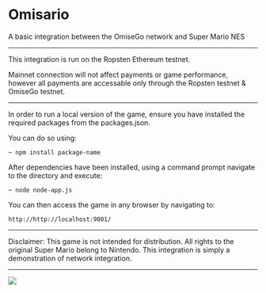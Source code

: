 # Omisario

 A basic integration between the OmiseGo network and Super Mario NES


-------------------------------------------------
This integration is run on the Ropsten Ethereum testnet.

Mainnet connection will not affect payments or game performance, however all payments are accessable only through the Ropsten testnet & OmiseGo testnet.

--------------------------------------------------

In order to run a local version of the game, ensure you have installed the required packages from the packages.json. 

You can do so using:

```
~ npm install package-name
```

After dependencies have been installed, using a command prompt navigate to the directory and execute: 

```
~ node node-app.js
``` 

You can then access the game in any browser by navigating to:

```
http://http://localhost:9001/
```
--------------------------------------------------

Disclaimer: This game is not intended for distribution. All rights to the original Super Mario belong to Nintendo. This integration is simply a demonstration of network integration.

--------------------------------------------------
<img src="https://nescience.io/wp-content/uploads/2020/05/OmisarioLogo.jpg">

